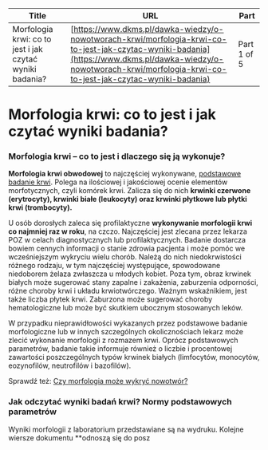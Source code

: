 | **Title**       | **URL**           | **Part**              |
|-----------------|-------------------|-----------------------|
| Morfologia krwi: co to jest i jak czytać wyniki badania?         | [https://www.dkms.pl/dawka-wiedzy/o-nowotworach-krwi/morfologia-krwi-co-to-jest-jak-czytac-wyniki-badania](https://www.dkms.pl/dawka-wiedzy/o-nowotworach-krwi/morfologia-krwi-co-to-jest-jak-czytac-wyniki-badania)    | Part 1 of 5          |

# Morfologia krwi: co to jest i jak czytać wyniki badania?

### **Morfologia krwi – co to jest i dlaczego się ją wykonuje?**


**Morfologia krwi obwodowej** to najczęściej wykonywane, [podstawowe badanie krwi](https://www.dkms.pl/dawka-wiedzy/o-nowotworach-krwi/badanie-krwi-jak-sie-przygotowac-i-jak-czesto-je-wykonywac). Polega na ilościowej i jakościowej ocenie elementów morfotycznych, czyli komórek krwi. Zalicza się do nich **krwinki czerwone (erytrocyty), krwinki białe (leukocyty) oraz krwinki płytkowe lub płytki krwi (trombocyty).**


U osób dorosłych zaleca się profilaktyczne **wykonywanie morfologii krwi co najmniej raz w roku**, na czczo. Najczęściej jest zlecana przez lekarza POZ w celach diagnostycznych lub profilaktycznych. Badanie dostarcza bowiem cennych informacji o stanie zdrowia pacjenta i może pomóc we wcześniejszym wykryciu wielu chorób. Należą do nich niedokrwistości różnego rodzaju, w tym najczęściej występujące, spowodowane niedoborem żelaza zwłaszcza u młodych kobiet. Poza tym, obraz krwinek białych może sugerować stany zapalne i zakażenia, zaburzenia odporności, różne choroby krwi i układu krwiotwórczego. Ważnym wskaźnikiem, jest także liczba płytek krwi. Zaburzona może sugerować choroby hematologiczne lub może być skutkiem ubocznym stosowanych leków. 


W przypadku nieprawidłowości wykazanych przez podstawowe badanie morfologiczne lub w innych szczególnych okolicznościach lekarz może zlecić wykonanie morfologii z rozmazem krwi. Oprócz podstawowych parametrów, badanie takie informuje również o liczbie i procentowej zawartości poszczególnych typów krwinek białych (limfocytów, monocytów, eozynofilów, neutrofilów i bazofilów).


Sprawdź też: [Czy morfologia może wykryć nowotwór?](https://www.dkms.pl/dawka-wiedzy/o-nowotworach-krwi/czy-morfologia-moze-wykryc-nowotwor)


### **Jak odczytać wyniki badań krwi? Normy podstawowych parametrów**


Wyniki morfologii z laboratorium przedstawiane są na wydruku. Kolejne wiersze dokumentu **odnoszą się do posz